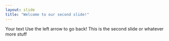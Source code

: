 ```yaml
---
layout: slide
title: "Welcome to our second slide!"
---
```

Your text
Use the left arrow to go back!
This is the second slide or whatever
more stuff
